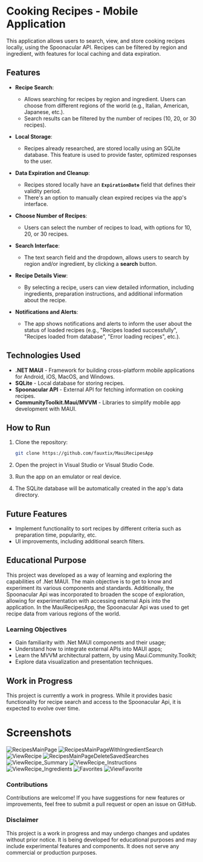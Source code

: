 # **Cooking Recipes - Mobile Application**

This application allows users to search, view, and store cooking recipes locally, using the Spoonacular API. Recipes can be filtered by region and ingredient, with features for local caching and data expiration.

## **Features**

- **Recipe Search**:
  - Allows searching for recipes by region and ingredient. Users can choose from different regions of the world (e.g., Italian, American, Japanese, etc.).
  - Search results can be filtered by the number of recipes (10, 20, or 30 recipes).

- **Local Storage**:
  - Recipes already researched, are stored locally using an SQLite database.
    This feature is used to provide faster, optimized responses to the user.

- **Data Expiration and Cleanup**:
  - Recipes stored locally have an **`ExpirationDate`** field that defines their validity period.
  - There's an option to manually clean expired recipes via the app's interface.

- **Choose Number of Recipes**:
  - Users can select the number of recipes to load, with options for 10, 20, or 30 recipes.

- **Search Interface**:
  - The text search field and the dropdown, allows users to search by region and/or ingredient, by clicking a **search** button.
  
- **Recipe Details View**:
  - By selecting a recipe, users can view detailed information, including ingredients, preparation instructions, and additional information about the recipe.

- **Notifications and Alerts**:
  - The app shows notifications and alerts to inform the user about the status of loaded recipes (e.g., "Recipes loaded successfully", "Recipes loaded from database", "Error loading recipes", etc.).

## **Technologies Used**

- **.NET MAUI** - Framework for building cross-platform mobile applications for Android, iOS, MacOS, and Windows.
- **SQLite** - Local database for storing recipes.
- **Spoonacular API** - External API for fetching information on cooking recipes.
- **CommunityToolkit.Maui/MVVM** - Libraries to simplify mobile app development with MAUI.

## **How to Run**

1. Clone the repository:

    ```bash
    git clone https://github.com/fauxtix/MauiRecipesApp
    ```

2. Open the project in Visual Studio or Visual Studio Code.

3. Run the app on an emulator or real device.

4. The SQLite database will be automatically created in the app's data directory.

## **Future Features**

- Implement functionality to sort recipes by different criteria such as preparation time, popularity, etc.
- UI improvements, including additional search filters.

## Educational Purpose

This project was developed as a way of learning and exploring the capabilities of .Net MAUI. 
The main objective is to get to know and experiment its various components and standards. 
Additionally, the Spoonacular Api was incorporated to broaden the scope of exploration, allowing for experimentation with accessing external Apis into the application.
In the MauiRecipesApp, the Spoonacular Api was used to get recipe data from various regions of the world.

### Learning Objectives

- Gain familiarity with .Net MAUI components and their usage;
- Understand how to integrate external APIs into MAUI apps;
- Learn the MVVM architectural pattern, by using Maui.Community.Toolkit;
- Explore data visualization and presentation techniques.

## Work in Progress

This project is currently a work in progress. While it provides basic functionality for recipe search and access to the Spoonacular Api, it is expected to evolve over time.

# Screenshots
![RecipesMainPage](https://github.com/user-attachments/assets/1a72310a-f2a2-4fdd-8d4e-c25a833857b8)
![RecipesMainPageWithIngredientSearch](https://github.com/user-attachments/assets/942675e7-d576-4c79-b5d5-bfca5a42f43d)
![ViewRecipe](https://github.com/user-attachments/assets/c4b810e8-529d-4393-a7ef-2cf7224afdf0)
![RecipesMainPageDeleteSavedSearches](https://github.com/user-attachments/assets/107a0781-1b6e-4953-981a-3814d9eaac8f)
![ViewRecipe_Summary](https://github.com/user-attachments/assets/23b7fdfe-656b-47b0-b1fa-acc66d732841)
![ViewRecipe_Instructions](https://github.com/user-attachments/assets/e58a59c4-d234-4a45-a330-2fd647538aef)
![ViewRecipe_Ingredients](https://github.com/user-attachments/assets/d05162b3-9ddc-48e8-964c-43b0763634c9)
![Favorites](https://github.com/user-attachments/assets/3932ba20-228a-4fad-982a-473136f9a200)
![ViewFavorite](https://github.com/user-attachments/assets/d189f2e2-8bd8-4198-aa60-a0e6175ad9f5)

### Contributions

Contributions are welcome! If you have suggestions for new features or improvements, feel free to submit a pull request or open an issue on GitHub.

### Disclaimer

This project is a work in progress and may undergo changes and updates without prior notice. It is being developed for educational purposes and may include experimental features and components.
It does not serve any commercial or production purposes.

